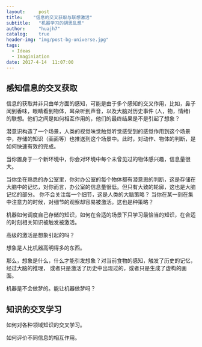 ```yaml
---
layout:     post
title:    "信息的交叉获取与联想激活"
subtitle:   "机器学习的胡思乱想"
author:     "huajh7"
catalog:    true
header-img: "img/post-bg-universe.jpg"
tags:
  - Ideas
  - Imaginiation
date: 2017-4-14  11:07:00
--- 
```


## 感知信息的交叉获取

信息的获取并非只由单方面的感知，可能是由于多个感知的交叉作用，比如，鼻子闻到香味，眼睛看到物体，耳朵听到声音，以及大脑对历史事件 (人，物，情绪) 的联想。他们之间是如何相互作用的，他们的最终结果是不是引起了想象？

潜意识构造了一个场景，人类的视觉味觉触觉听觉感受到的感觉作用到这个场景中，存储的知识（画面等）也推送到这个场景中。此时，对动作、物体的判断，是如何快速有效的完成。

当你置身于一个新环境中，你会对环境中每个未曾见过的物体感兴趣，信息量很大。

当你坐在熟悉的办公室里，你对办公室的每个物体都有潜意思的判断，这是存储在大脑中的记忆，对你而言，办公室的信息量很低。但只有大致的轮廓，这也是大脑记忆的部分。 你不会关注每一个细节，这是人类的大脑策略？
当你在某一刻在集中注意力的时候，对细节的观察却容易被激活。这也是种策略？

机器如何调度自己存储的知识，如何在合适的场景下只学习最恰当的知识，在合适的时刻相关知识被触发被激活。

高级的激活是想象引起的吗？

想象是人比机器高明得多的东西。

那么，想象是什么，什么才能引发想象？对当前食物的感知，触发了历史的记忆，经过大脑的推理， 或者只是激活了历史中出现过的，或者只是生成了虚构的画面。

机器是不会做梦的。能让机器做梦吗？

## 知识的交叉学习

如何对各种领域知识的交叉学习。

如何评价不同信息的相互作用。



